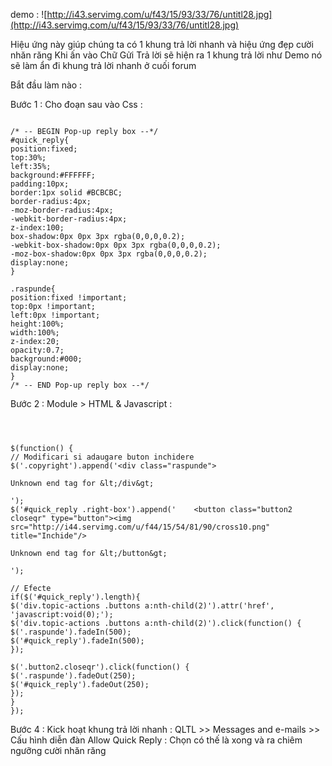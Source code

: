 demo :        ![http://i43.servimg.com/u/f43/15/93/33/76/untitl28.jpg](http://i43.servimg.com/u/f43/15/93/33/76/untitl28.jpg)

Hiệu ứng này giúp chúng ta có 1 khung trả lời nhanh và hiệu ứng đẹp cười nhăn răng
Khi ấn vào Chữ Gửi Trả lời sẽ hiện ra 1 khung trả lời như Demo
nó sẽ làm ẩn đi khung trả lời nhanh ở cuối forum

Bắt đầu làm nào :


Bước 1 :
Cho đoạn sau vào Css :

```

/* -- BEGIN Pop-up reply box --*/
#quick_reply{
position:fixed;
top:30%;
left:35%;
background:#FFFFFF;
padding:10px;
border:1px solid #BCBCBC;
border-radius:4px;
-moz-border-radius:4px;
-webkit-border-radius:4px;
z-index:100;
box-shadow:0px 0px 3px rgba(0,0,0,0.2);
-webkit-box-shadow:0px 0px 3px rgba(0,0,0,0.2);
-moz-box-shadow:0px 0px 3px rgba(0,0,0,0.2);
display:none;
}

.raspunde{
position:fixed !important;
top:0px !important;
left:0px !important;
height:100%;
width:100%;
z-index:20;
opacity:0.7;
background:#000;
display:none;
}
/* -- END Pop-up reply box --*/
```


Bước 2 :
Module > HTML & Javascript :
```



$(function() {
// Modificari si adaugare buton inchidere
$('.copyright').append('<div class="raspunde">

Unknown end tag for &lt;/div&gt;

');
$('#quick_reply .right-box').append('    <button class="button2 closeqr" type="button"><img src="http://i44.servimg.com/u/f44/15/54/81/90/cross10.png" title="Inchide"/>

Unknown end tag for &lt;/button&gt;

');

// Efecte
if($('#quick_reply').length){
$('div.topic-actions .buttons a:nth-child(2)').attr('href', 'javascript:void(0);');
$('div.topic-actions .buttons a:nth-child(2)').click(function() {
$('.raspunde').fadeIn(500);
$('#quick_reply').fadeIn(500);
});

$('.button2.closeqr').click(function() {
$('.raspunde').fadeOut(250);
$('#quick_reply').fadeOut(250);
});
}
});

```

Bước 4 : Kick hoạt khung trả lời nhanh :
QLTL >> Messages and e-mails >> Cấu hình diễn đàn
Allow Quick Reply : Chọn có
thế là xong và ra chiêm ngưỡng cười nhăn răng